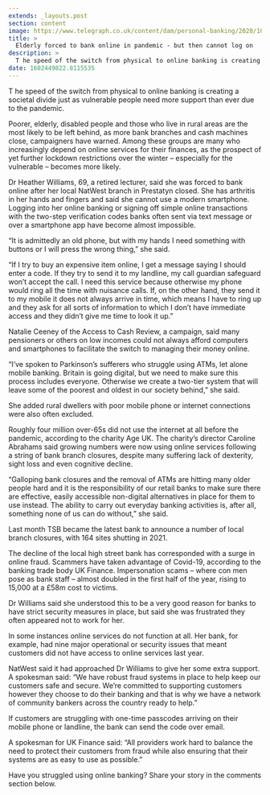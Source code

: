 ```yaml
--- 
extends: _layouts.post 
section: content 
image: https://www.telegraph.co.uk/content/dam/personal-banking/2020/10/09/Sunday-Money-rgb_trans_NvBQzQNjv4BqwY-xGGogePXKMa2k4Y4W5OK2KO1LT9d0N6H0IEa1W4Y.jpg?impolicy=logo-overlay 
title: > 
  Elderly forced to bank online in pandemic - but then cannot log on 
description: > 
  T he speed of the switch from physical to online banking is creating a societal divide just as vulnerable people need more support than ever due to the pandemic.Dr Heather Williams, 69, a retired lecturer, said she was forced to bank online after her local NatWest branch in Prestatyn closed.Logging into her online banking or signing off simple online transactions with the two-step verification codes banks often sent via text message or over a smartphone app have become almost impossible.In some instances online services do not function at all.Her bank, for example, had nine major operational or security issues that meant customers did not have access to online services last year. 
date: 1602449822.8115535 
--- 
```

T he speed of the switch from physical to online banking is creating a societal divide just as vulnerable people need more support than ever due to the pandemic.

Poorer, elderly, disabled people and those who live in rural areas are the most likely to be left behind, as more bank branches and cash machines close, campaigners have warned. Among these groups are many who increasingly depend on online services for their finances, as the prospect of yet further lockdown restrictions over the winter – especially for the vulnerable – becomes more likely.

Dr Heather Williams, 69, a retired lecturer, said she was forced to bank online after her local NatWest branch in Prestatyn closed. She has arthritis in her hands and fingers and said she cannot use a modern smartphone. Logging into her online banking or signing off simple online transactions with the two-step verification codes banks often sent via text message or over a smartphone app have become almost impossible.

“It is admittedly an old phone, but with my hands I need something with buttons or I will press the wrong thing,” she said.

“If I try to buy an expensive item online, I get a message saying I should enter a code. If they try to send it to my landline, my call guardian safeguard won’t accept the call. I need this service because otherwise my phone would ring all the time with nuisance calls. If, on the other hand, they send it to my mobile it does not always arrive in time, which means I have to ring up and they ask for all sorts of information to which I don’t have immediate access and they didn’t give me time to look it up.”

Natalie Ceeney of the Access to Cash Review, a campaign, said many pensioners or others on low incomes could not always afford computers and smartphones to facilitate the switch to managing their money online.

“I’ve spoken to Parkinson’s sufferers who struggle using ATMs, let alone mobile banking. Britain is going digital, but we need to make sure this process includes everyone. Otherwise we create a two-tier system that will leave some of the poorest and oldest in our society behind,” she said.

She added rural dwellers with poor mobile phone or internet connections were also often excluded.

Roughly four million over-65s did not use the internet at all before the pandemic, according to the charity Age UK. The charity’s director Caroline Abrahams said growing numbers were now using online services following a string of bank branch closures, despite many suffering lack of dexterity, sight loss and even cognitive decline.

“Galloping bank closures and the removal of ATMs are hitting many older people hard and it is the responsibility of our retail banks to make sure there are effective, easily accessible non-digital alternatives in place for them to use instead. The ability to carry out everyday banking activities is, after all, something none of us can do without,” she said.

Last month TSB became the latest bank to announce a number of local branch closures, with 164 sites shutting in 2021.

The decline of the local high street bank has corresponded with a surge in online fraud. Scammers have taken advantage of Covid-19, according to the banking trade body UK Finance. Impersonation scams – where con men pose as bank staff – almost doubled in the first half of the year, rising to 15,000 at a £58m cost to victims.

Dr Williams said she understood this to be a very good reason for banks to have strict security measures in place, but said she was frustrated they often appeared not to work for her.

In some instances online services do not function at all. Her bank, for example, had nine major operational or security issues that meant customers did not have access to online services last year.

NatWest said it had approached Dr Williams to give her some extra support. A spokesman said: “We have robust fraud systems in place to help keep our customers safe and secure. We’re committed to supporting customers however they choose to do their banking and that is why we have a network of community bankers across the country ready to help.”

If customers are struggling with one-time passcodes arriving on their mobile phone or landline, the bank can send the code over email.

A spokesman for UK Finance said: “All providers work hard to balance the need to protect their customers from fraud while also ensuring that their systems are as easy to use as possible.”

Have you struggled using online banking? Share your story in the comments section below.